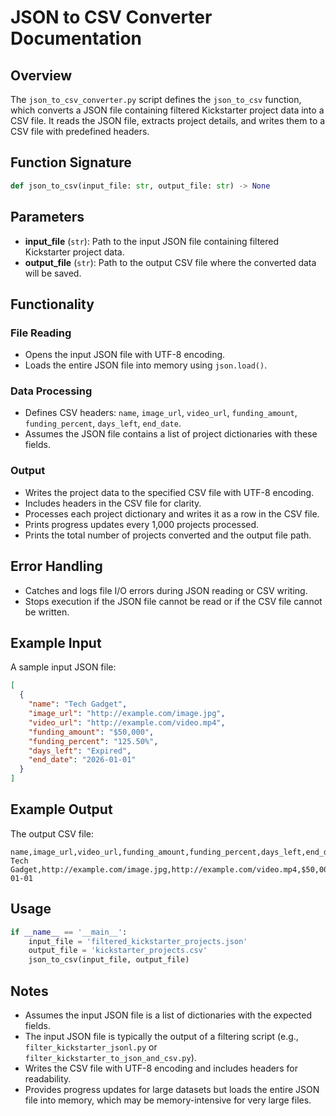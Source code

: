 # JSON to CSV Converter Documentation

## Overview
The `json_to_csv_converter.py` script defines the `json_to_csv` function, which converts a JSON file containing filtered Kickstarter project data into a CSV file. It reads the JSON file, extracts project details, and writes them to a CSV file with predefined headers.

## Function Signature
```python
def json_to_csv(input_file: str, output_file: str) -> None
```

## Parameters
- **input_file** (`str`): Path to the input JSON file containing filtered Kickstarter project data.
- **output_file** (`str`): Path to the output CSV file where the converted data will be saved.

## Functionality
### File Reading
- Opens the input JSON file with UTF-8 encoding.
- Loads the entire JSON file into memory using `json.load()`.

### Data Processing
- Defines CSV headers: `name`, `image_url`, `video_url`, `funding_amount`, `funding_percent`, `days_left`, `end_date`.
- Assumes the JSON file contains a list of project dictionaries with these fields.

### Output
- Writes the project data to the specified CSV file with UTF-8 encoding.
- Includes headers in the CSV file for clarity.
- Processes each project dictionary and writes it as a row in the CSV file.
- Prints progress updates every 1,000 projects processed.
- Prints the total number of projects converted and the output file path.

## Error Handling
- Catches and logs file I/O errors during JSON reading or CSV writing.
- Stops execution if the JSON file cannot be read or if the CSV file cannot be written.

## Example Input
A sample input JSON file:
```json
[
  {
    "name": "Tech Gadget",
    "image_url": "http://example.com/image.jpg",
    "video_url": "http://example.com/video.mp4",
    "funding_amount": "$50,000",
    "funding_percent": "125.50%",
    "days_left": "Expired",
    "end_date": "2026-01-01"
  }
]
```

## Example Output
The output CSV file:
```csv
name,image_url,video_url,funding_amount,funding_percent,days_left,end_date
Tech Gadget,http://example.com/image.jpg,http://example.com/video.mp4,$50,000,125.50%,Expired,2026-01-01
```

## Usage
```python
if __name__ == '__main__':
    input_file = 'filtered_kickstarter_projects.json'
    output_file = 'kickstarter_projects.csv'
    json_to_csv(input_file, output_file)
```

## Notes
- Assumes the input JSON file is a list of dictionaries with the expected fields.
- The input JSON file is typically the output of a filtering script (e.g., `filter_kickstarter_jsonl.py` or `filter_kickstarter_to_json_and_csv.py`).
- Writes the CSV file with UTF-8 encoding and includes headers for readability.
- Provides progress updates for large datasets but loads the entire JSON file into memory, which may be memory-intensive for very large files.